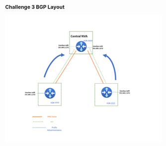 ### Challenge 3 BGP Layout

![BGP Layout](/xxx-AzureRouteServer/Student/Resources/media/azurerouteserver-bgplayout.png)
